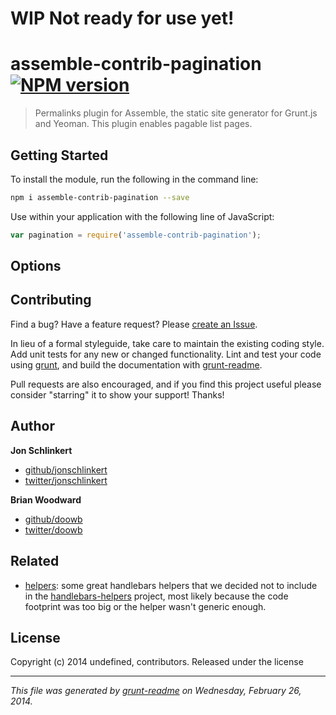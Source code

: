 # WIP Not ready for use yet!

# assemble-contrib-pagination [![NPM version](https://badge.fury.io/js/assemble-contrib-pagination.png)](http://badge.fury.io/js/assemble-contrib-pagination) 

> Permalinks plugin for Assemble, the static site generator for Grunt.js and Yeoman. This plugin enables pagable list pages.

## Getting Started
To install the module, run the following in the command line:

```bash
npm i assemble-contrib-pagination --save
```

Use within your application with the following line of JavaScript:

```js
var pagination = require('assemble-contrib-pagination');
```





## Options


## Contributing
Find a bug? Have a feature request? Please [create an Issue](https://github.com/assemble/assemble-contrib-pagination/issues).

In lieu of a formal styleguide, take care to maintain the existing coding style. Add unit tests for any new or changed functionality. Lint and test your code using [grunt][], and build the documentation with [grunt-readme](https://github.com/assemble/grunt-readme).

Pull requests are also encouraged, and if you find this project useful please consider "starring" it to show your support! Thanks!


## Author

**Jon Schlinkert**

+ [github/jonschlinkert](https://github.com/jonschlinkert)
+ [twitter/jonschlinkert](http://twitter.com/jonschlinkert)

**Brian Woodward**

+ [github/doowb](https://github.com/doowb)
+ [twitter/doowb](http://twitter.com/jonschlinkert)


## Related
+ [helpers](https://github.com/helpers): some great handlebars helpers that we decided not to include in the [handlebars-helpers](https://github.com/assemble/handlebars-helpers) project, most likely because the code footprint was too big or the helper wasn't generic enough.


## License
Copyright (c) 2014 undefined, contributors.
Released under the  license

***

_This file was generated by [grunt-readme](https://github.com/assemble/grunt-readme) on Wednesday, February 26, 2014._

[grunt]: http://gruntjs.com/
[Getting Started]: https://github.com/gruntjs/grunt/blob/devel/docs/getting_started.md
[package.json]: https://npmjs.org/doc/json.html
